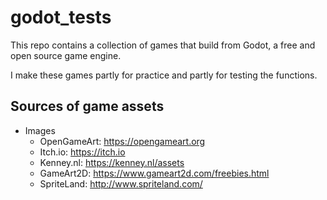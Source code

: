 # godot_tests

This repo contains a collection of games that build from Godot, a free and open source game engine.

I make these games partly for practice and partly for testing the functions.

## Sources of game assets

- Images
  - OpenGameArt: https://opengameart.org
  - Itch.io: https://itch.io
  - Kenney.nl: https://kenney.nl/assets
  - GameArt2D: https://www.gameart2d.com/freebies.html
  - SpriteLand: http://www.spriteland.com/
